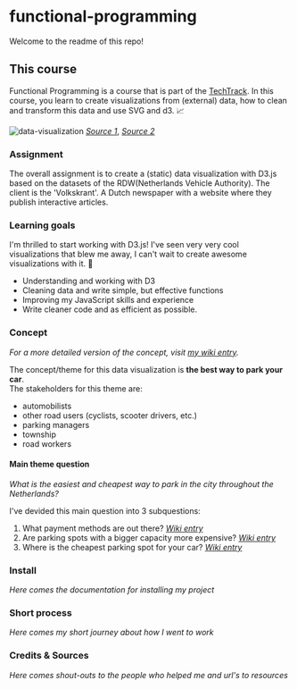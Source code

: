 # functional-programming

Welcome to the readme of this repo!

## This course
Functional Programming is a course that is part of the [TechTrack](https://cmda-tt.github.io/course-20-21/).
In this course, you learn to create visualizations from (external) data, how to clean and transform this data and use SVG and d3. 📈

![data-visualization](https://user-images.githubusercontent.com/58043913/96985013-e6c8fb00-1520-11eb-86f1-6d227a162ea9.gif)
[_Source 1_](https://dribbble.com/shots/3257484-Dataviz-1), [_Source 2_](https://nl.pinterest.com/pin/634866878694365512/)

### Assignment
The overall assignment is to create a (static) data visualization with D3.js based on the datasets of the RDW(Netherlands Vehicle Authority). The client is the 'Volkskrant'. A Dutch newspaper with a website where they publish interactive articles.


### Learning goals
I'm thrilled to start working with D3.js! I've seen very very cool visualizations that blew me away, I can't wait to create awesome visualizations with it. 🎉

* Understanding and working with D3  
* Cleaning data and write simple, but effective functions
* Improving my JavaScript skills and experience
* Write cleaner code and as efficient as possible.

### Concept
_For a more detailed version of the concept, visit [my wiki entry](https://github.com/Jelmerovereem/functional-programming/wiki/Concept-research-questions)._

The concept/theme for this data visualization is **the best way to park your car**.  
The stakeholders for this theme are:
* automobilists
* other road users (cyclists, scooter drivers, etc.)
* parking managers
* township
* road workers

#### Main theme question
_What is the easiest and cheapest way to park in the city throughout the Netherlands?_

I've devided this main question into 3 subquestions:
1. What payment methods are out there? [_Wiki entry_](https://github.com/Jelmerovereem/functional-programming/wiki/Concept-research-questions#1-are-the-city-parking-spots-payment-methods-more-modern-than-outside-the-city)
2. Are parking spots with a bigger capacity more expensive? [_Wiki entry_](https://github.com/Jelmerovereem/functional-programming/wiki/Concept-research-questions#4-are-parking-spots-with-a-bigger-capacity-more-expensive-or-paid)
3. Where is the cheapest parking spot for your car? [_Wiki entry_](https://github.com/Jelmerovereem/functional-programming/wiki/Concept-research-questions#5-where-is-the-cheapest-parking-spot-especially-for-your-car)

### Install
_Here comes the documentation for installing my project_

### Short process
_Here comes my short journey about how I went to work_

### Credits & Sources
_Here comes shout-outs to the people who helped me and url's to resources_